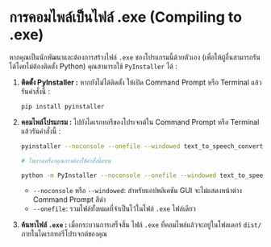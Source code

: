 # การคอมไพล์เป็นไฟล์ .exe (Compiling to .exe)

หากคุณเป็นนักพัฒนาและต้องการสร้างไฟล์ `.exe` ของโปรแกรมนี้ด้วยตัวเอง (เพื่อให้ผู้อื่นสามารถรันได้โดยไม่ต้องติดตั้ง Python) คุณสามารถใช้ `PyInstaller` ได้ :

1.  **ติดตั้ง PyInstaller :**
    หากยังไม่ได้ติดตั้ง ให้เปิด Command Prompt หรือ Terminal แล้วรันคำสั่งนี้ :

    ```bash
    pip install pyinstaller
    ```

2.  **คอมไพล์โปรแกรม :**
    ไปยังไดเรกทอรีของโปรเจกต์ใน Command Prompt หรือ Terminal แล้วรันคำสั่งนี้ :

    ```bash
    pyinstaller --noconsole --onefile --windowed text_to_speech_converter.py

    # ในบางเครื่องคุณอาจต้องใช้คำสั่งนี้แทน

    python -m PyInstaller --noconsole --onefile --windowed text_to_speech_converter.py
    ```

    * `--noconsole` หรือ `--windowed`: สำหรับแอปพลิเคชัน GUI จะไม่แสดงหน้าต่าง Command Prompt สีดำ
    * `--onefile`: รวมไฟล์ทั้งหมดที่จำเป็นไว้ในไฟล์ `.exe` ไฟล์เดียว

3.  **ค้นหาไฟล์ `.exe` :**
    เมื่อกระบวนการเสร็จสิ้น ไฟล์ `.exe` ที่คอมไพล์แล้วจะอยู่ในโฟลเดอร์ `dist/` ภายในไดเรกทอรีโปรเจกต์ของคุณ
